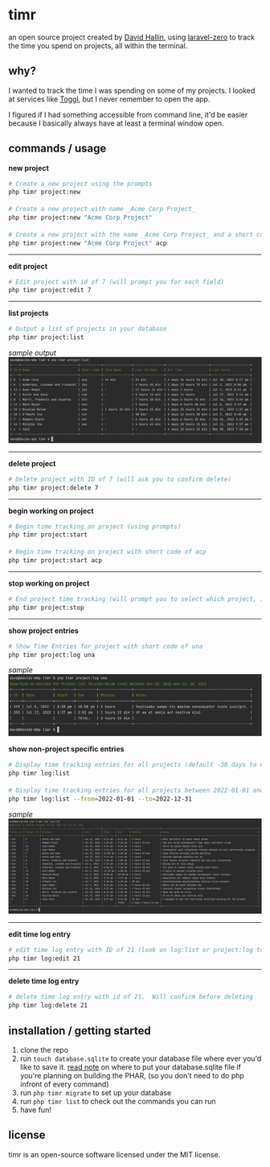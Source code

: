 # timr

an open source project created by [David Hallin](https://davidhallin.com),
using [laravel-zero](https://laravel-zero.com/) to track the time you spend on projects, all within the terminal.

## why?

I wanted to track the time I was spending on some of my projects. I looked at services like [Toggl](https://toggl.com),
but I never remember to open the app.

I figured if I had something accessible from command line, it'd be easier because I basically always have at least a
terminal window open.

## commands / usage

**new project**

```bash
# Create a new project using the prompts
php timr project:new   

# Create a new project with name _Acme Corp Project_
php timr project:new "Acme Corp Project"

# Create a new project with the name _Acme Corp Project_ and a short code of acp
php timr project:new "Acme Corp Project" acp
```

---

**edit project**

```bash
# Edit project with id of 7 (will prompt you for each field)
php timr project:edit 7
```

---

**list projects**

```bash
# Output a list of projects in your database
php timr project:list
```

_sample output_
<img src="img/project-list.png">

---

**delete project**

```bash
# Delete project with ID of 7 (will ask you to confirm delete)
php timr project:delete 7
```

---

**begin working on project**

```bash
# Begin time tracking on project (using prompts)
php timr project:start

# Begin time tracking on project with short code of acp
php timr project:start acp 
```

---

**stop working on project**

```bash
# End project time tracking (will prompt you to select which project, if more than 1 are active)
php timr project:stop 
```

---

**show project entries**

```bash
# Show Time Entries for project with short code of una
php timr project:log una
```

_sample_
<img src="img/project-log.png">

**show non-project specific entries**

```bash
# Display time tracking entries for all projects (default -30 days to now)
php timr log:list

# Display time tracking entries for all projects between 2022-01-01 and 2022-12-31
php timr log:list --from=2022-01-01 --to=2022-12-31
```

_sample_
<img src="img/log-list.png"/>

---

**edit time log entry**

```bash
# edit time log entry with ID of 21 (look on log:list or project:log to get the ID.  Will prompt for each field)
php timr log:edit 21
```

---

**delete time log entry**

```bash
# delete time log entry with id of 21.  Will confirm before deleting
php timr log:delete 21
```

## installation / getting started

1. clone the repo
2. run `touch database.sqlite` to create your database file where ever you'd like to save
   it. [read note](https://laravel-zero.com/docs/database#note-on-phar-builds) on where to put your database.sqlite file
   if you're planning on building the PHAR, (so you don't need to do php infront of every command)
3. run `php timr migrate` to set up your database
4. run `php timr list` to check out the commands you can run
5. have fun!

## license

timr is an open-source software licensed under the MIT license.

